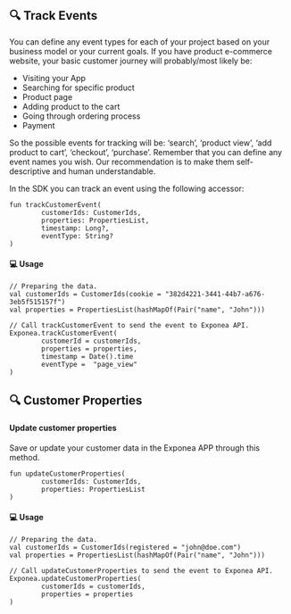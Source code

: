 ## 🔍 Track Events

You can define any event types for each of your project based on your business model or your current goals. If you have product e-commerce website, your basic customer journey will probably/most likely be:

* Visiting your App
* Searching for specific product
* Product page
* Adding product to the cart
* Going through ordering process
* Payment

So the possible events for tracking will be: ‘search’, ‘product view’, ‘add product to cart’, ‘checkout’, ‘purchase’. Remember that you can define any event names you wish. Our recommendation is to make them self-descriptive and human understandable.

In the SDK you can track an event using the following accessor:

```
fun trackCustomerEvent(
        customerIds: CustomerIds,
        properties: PropertiesList,
        timestamp: Long?,
        eventType: String?
)
```

#### 💻 Usage

```
// Preparing the data.
val customerIds = CustomerIds(cookie = "382d4221-3441-44b7-a676-3eb5f515157f")
val properties = PropertiesList(hashMapOf(Pair("name", "John")))

// Call trackCustomerEvent to send the event to Exponea API.
Exponea.trackCustomerEvent(
        customerId = customerIds,
        properties = properties,
        timestamp = Date().time
        eventType =  "page_view"
)
```
        
## 🔍 Customer Properties

#### Update customer properties

Save or update your customer data in the Exponea APP through this method.

```
fun updateCustomerProperties(
        customerIds: CustomerIds, 
        properties: PropertiesList
)
```

#### 💻 Usage

```
// Preparing the data.
val customerIds = CustomerIds(registered = "john@doe.com")
val properties = PropertiesList(hashMapOf(Pair("name", "John")))

// Call updateCustomerProperties to send the event to Exponea API.
Exponea.updateCustomerProperties(
        customerIds = customerIds,
        properties = properties
)
```